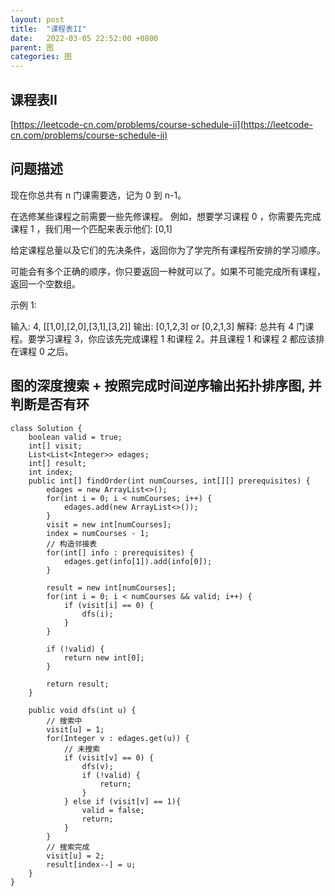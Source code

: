 ```yaml
---
layout: post
title:  "课程表II"
date:   2022-03-05 22:52:00 +0800
parent: 图
categories: 图
---
```

## 课程表II
[https://leetcode-cn.com/problems/course-schedule-ii](https://leetcode-cn.com/problems/course-schedule-ii)

## 问题描述
现在你总共有 n 门课需要选，记为 0 到 n-1。

在选修某些课程之前需要一些先修课程。 例如，想要学习课程 0 ，你需要先完成课程 1 ，我们用一个匹配来表示他们: [0,1]

给定课程总量以及它们的先决条件，返回你为了学完所有课程所安排的学习顺序。

可能会有多个正确的顺序，你只要返回一种就可以了。如果不可能完成所有课程，返回一个空数组。

示例 1:

输入: 4, [[1,0],[2,0],[3,1],[3,2]]
输出: [0,1,2,3] or [0,2,1,3]
解释: 总共有 4 门课程。要学习课程 3，你应该先完成课程 1 和课程 2。并且课程 1 和课程 2 都应该排在课程 0 之后。

## 图的深度搜索 + 按照完成时间逆序输出拓扑排序图, 并判断是否有环

```
class Solution {
    boolean valid = true;
    int[] visit;
    List<List<Integer>> edages;
    int[] result;
    int index;
    public int[] findOrder(int numCourses, int[][] prerequisites) {
        edages = new ArrayList<>();
        for(int i = 0; i < numCourses; i++) {
            edages.add(new ArrayList<>());
        }
        visit = new int[numCourses];
        index = numCourses - 1;
        // 构造邻接表
        for(int[] info : prerequisites) {
            edages.get(info[1]).add(info[0]);
        }

        result = new int[numCourses];
        for(int i = 0; i < numCourses && valid; i++) {
            if (visit[i] == 0) {
                dfs(i);
            }
        }

        if (!valid) {
            return new int[0];
        }

        return result;
    }

    public void dfs(int u) {
        // 搜索中
        visit[u] = 1;
        for(Integer v : edages.get(u)) {
            // 未搜索
            if (visit[v] == 0) {
                dfs(v);
                if (!valid) {
                    return;
                }
            } else if (visit[v] == 1){
                valid = false;
                return;
            }
        }
        // 搜索完成
        visit[u] = 2;
        result[index--] = u;
    }
}
```